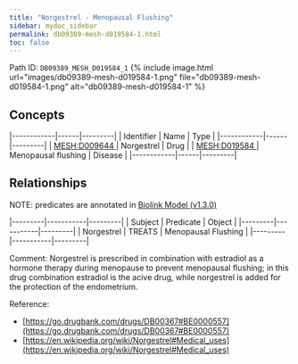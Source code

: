 ```yaml
---
title: "Norgestrel - Menopausal Flushing"
sidebar: mydoc_sidebar
permalink: db09389-mesh-d019584-1.html
toc: false 
---
```



Path ID: `DB09389_MESH_D019584_1`
{% include image.html url="images/db09389-mesh-d019584-1.png" file="db09389-mesh-d019584-1.png" alt="db09389-mesh-d019584-1" %}

## Concepts

|------------|------|---------|
| Identifier | Name | Type    |
|------------|------|---------|
| <a href="https://identifiers.org/MESH:D009644">MESH:D009644 </a> | Norgestrel | Drug |
| <a href="https://identifiers.org/MESH:D019584">MESH:D019584 </a> | Menopausal flushing | Disease |
|------------|------|---------|

## Relationships


NOTE: predicates are annotated in <a href="https://github.com/biolink/biolink-model/releases/tag/v1.3.0">Biolink Model (v1.3.0)</a>

|---------|-----------|---------|
| Subject | Predicate | Object  |
|---------|-----------|---------|
| Norgestrel | TREATS | Menopausal Flushing |
|---------|-----------|---------|

Comment: Norgestrel is prescribed in combination with estradiol as a hormone therapy during menopause to prevent menopausal flushing; in this drug combination estradiol is the acive drug, while norgestrel is added for the protection of the endometrium.

Reference: 
  - [https://go.drugbank.com/drugs/DB00367#BE0000557](https://go.drugbank.com/drugs/DB00367#BE0000557)
  - [https://en.wikipedia.org/wiki/Norgestrel#Medical_uses](https://en.wikipedia.org/wiki/Norgestrel#Medical_uses)
